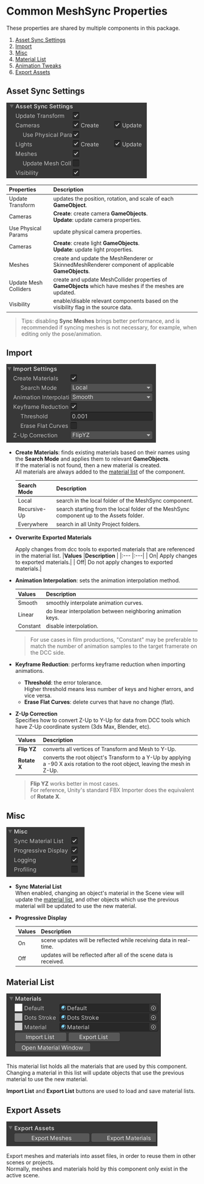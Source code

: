 # Common MeshSync Properties

These properties are shared by multiple components in this package.

1. [Asset Sync Settings](#asset-sync-settings)
1. [Import](#import)
1. [Misc](#misc)
1. [Material List](#material-list)
1. [Animation Tweaks](#animation-tweaks)
1. [Export Assets](#export-assets)

## Asset Sync Settings

![](images/MeshSyncAssetSyncProperties.png)

|**Properties** |**Description** |
|:---       |:---|
| Update Transform      | updates the position, rotation, and scale of each **GameObject**.|
| Cameras               | **Create**: create camera **GameObjects**. <br/> **Update**: update camera properties.|
| Use Physical Params   | update physical camera properties.|
| Cameras               | **Create**: create light **GameObjects**. <br/> **Update**: update light properties.|
| Meshes                | create and update the MeshRenderer or SkinnedMeshRenderer component of applicable **GameObjects**.|
| Update Mesh Colliders | create and update MeshCollider properties of **GameObjects** which have meshes if the meshes are updated.|
| Visibility            | enable/disable relevant components based on the visibility flag in the source data.|

> Tips: disabling **Sync Meshes** brings better performance, and is recommended if syncing meshes is not necessary, 
> for example, when editing only the pose/animation.

## Import 
   
![](images/MeshSyncImportProperties.png)

- **Create Materials**: finds existing materials based on their names using the **Search Mode**
  and applies them to relevant **GameObjects**.  
  If the material is not found, then a new material is created.  
  All materials are always added to the [material list](#material-list) of the component.

  |**Search Mode**  |**Description** |
  |:---             |:---|
  | Local           | search in the local folder of the MeshSync component.|
  | Recursive-Up    | search starting from the local folder of the MeshSync component up to the Assets folder.|
  | Everywhere      | search in all Unity Project folders.|
  
- **Overwrite Exported Materials**

   Apply changes from dcc tools to exported materials that are referenced in the material list.
   |**Values** |**Description** |
   |:---       |:---|
   | On| Apply changes to exported materials.|
   | Off| Do not apply changes to exported materials.|

- **Animation Interpolation**: sets the animation interpolation method.   

  |**Values** |**Description** |
  |:---       |:---|
  | Smooth    | smoothly interpolate animation curves.|
  | Linear    | do linear interpolation between neighboring animation keys.|
  | Constant  | disable interpolation.|

  > For use cases in film productions, "Constant" may be preferable to match 
  > the number of animation samples to the target framerate on the DCC side.


- **Keyframe Reduction**: performs keyframe reduction when importing animations.  
  - **Threshold**: the error tolerance.   
    Higher threshold means less number of keys and higher errors, and vice versa.   
  - **Erase Flat Curves**: delete curves that have no change (flat).
  
- **Z-Up Correction**  
  Specifies how to convert Z-Up to Y-Up for data from DCC tools 
  which have Z-Up coordinate system (3ds Max, Blender, etc).

  |**Values**     |**Description** |
  |:---           |:---|
  | **Flip YZ**   | converts all vertices of Transform and Mesh to Y-Up.|
  | **Rotate X**  | converts the root object's Transform to a Y-Up by applying a -90 X axis rotation to the root object, leaving the mesh in Z-Up.|

  > **Flip YZ** works better in most cases.   
  > For reference, Unity's standard FBX Importer does the equivalent of **Rotate X**.

## Misc 
   
![](images/MeshSyncMiscProperties.png)

- **Sync Material List**  
  When enabled, changing an object's material in the Scene view will update the [material list](#material-list),
  and other objects which use the previous material will be updated to use the new material.

- **Progressive Display**  

  |**Values** |**Description** |
  |:---       |:---|
  | On        | scene updates will be reflected while receiving data in real-time.|
  | Off       | updates will be reflected after all of the scene data is received.|

## Material List
   
![](images/MeshSyncMaterialsProperties.png)

This material list holds all the materials that are used by this component.   
Changing a material in this list will update objects that use the previous material 
to use the new material.

**Import List** and **Export List** buttons are used to load and save material lists.

## Export Assets 

![](images/MeshSyncExportAssetsProperties.png)
  
Export meshes and materials into asset files, in order to reuse them in other scenes or projects.  
Normally, meshes and materials hold by this component only exist in the active scene.


